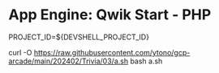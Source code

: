 # App Engine: Qwik Start - PHP

PROJECT_ID=${DEVSHELL_PROJECT_ID}

curl -O https://raw.githubusercontent.com/ytono/gcp-arcade/main/202402/Trivia/03/a.sh
bash a.sh
